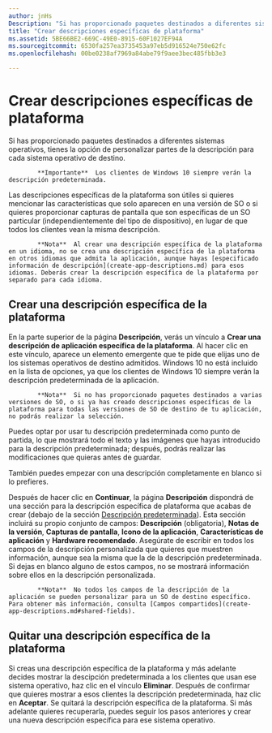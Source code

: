 ```yaml
---
author: jnHs
Description: "Si has proporcionado paquetes destinados a diferentes sistemas operativos, tienes la opción de personalizar partes de la descripción para cada sistema operativo de destino."
title: "Crear descripciones específicas de plataforma"
ms.assetid: 5BE66BE2-669C-49E0-8915-60F1027EF94A
ms.sourcegitcommit: 6530fa257ea3735453a97eb5d916524e750e62fc
ms.openlocfilehash: 00be0238af7969a84abe79f9aee3bec485fbb3e3

---
```


# Crear descripciones específicas de plataforma


Si has proporcionado paquetes destinados a diferentes sistemas operativos, tienes la opción de personalizar partes de la descripción para cada sistema operativo de destino.

> 
            **Importante**  Los clientes de Windows 10 siempre verán la descripción predeterminada.

Las descripciones específicas de la plataforma son útiles si quieres mencionar las características que solo aparecen en una versión de SO o si quieres proporcionar capturas de pantalla que son específicas de un SO particular (independientemente del tipo de dispositivo), en lugar de que todos los clientes vean la misma descripción.

> 
            **Nota**  Al crear una descripción específica de la plataforma en un idioma, no se crea una descripción específica de la plataforma en otros idiomas que admita la aplicación, aunque hayas [especificado información de descripción](create-app-descriptions.md) para esos idiomas. Deberás crear la descripción específica de la plataforma por separado para cada idioma.

## Crear una descripción específica de la plataforma


En la parte superior de la página **Descripción**, verás un vínculo a **Crear una descripción de aplicación específica de la plataforma**. Al hacer clic en este vínculo, aparece un elemento emergente que te pide que elijas uno de los sistemas operativos de destino admitidos. Windows 10 no está incluido en la lista de opciones, ya que los clientes de Windows 10 siempre verán la descripción predeterminada de la aplicación.

> 
            **Nota**  Si no has proporcionado paquetes destinados a varias versiones de SO, o si ya has creado descripciones específicas de la plataforma para todas las versiones de SO de destino de tu aplicación, no podrás realizar la selección.

Puedes optar por usar tu descripción predeterminada como punto de partida, lo que mostrará todo el texto y las imágenes que hayas introducido para la descripción predeterminada; después, podrás realizar las modificaciones que quieras antes de guardar.

También puedes empezar con una descripción completamente en blanco si lo prefieres.

Después de hacer clic en **Continuar**, la página **Descripción** dispondrá de una sección para la descripción específica de plataforma que acabas de crear (debajo de la sección [Descripción predeterminada](create-app-descriptions.md#default-description-fields)). Esta sección incluirá su propio conjunto de campos: **Descripción** (obligatoria), **Notas de la versión**, **Capturas de pantalla**, **Icono de la aplicación**, **Características de aplicación** y **Hardware recomendado**. Asegúrate de escribir en todos los campos de la descripción personalizada que quieres que muestren información, aunque sea la misma que la de la descripción predeterminada. Si dejas en blanco alguno de estos campos, no se mostrará información sobre ellos en la descripción personalizada.

> 
            **Nota**  No todos los campos de la descripción de la aplicación se pueden personalizar para un SO de destino específico. Para obtener más información, consulta [Campos compartidos](create-app-descriptions.md#shared-fields).

## Quitar una descripción específica de la plataforma


Si creas una descripción específica de la plataforma y más adelante decides mostrar la descipción predeterminada a los clientes que usan ese sistema operativo, haz clic en el vínculo **Eliminar**. Después de confirmar que quieres mostrar a esos clientes la descripción predeterminada, haz clic en **Aceptar**. Se quitará la descripción específica de la plataforma. Si más adelante quieres recuperarla, puedes seguir los pasos anteriores y crear una nueva descripción específica para ese sistema operativo.

 

 







<!--HONumber=Jun16_HO4-->


